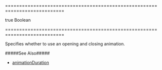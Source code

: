 ===========================================================================
<!--default-->true<!--/default-->
<!--type-->Boolean<!--/type-->
===========================================================================

<!--shortDescription-->
Specifies whether to use an opening and closing animation.
<!--/shortDescription-->

<!--fullDescription-->
#####See Also#####
- [animationDuration](/Documentation/ApiReference/UI_Widgets/dxDrawer/Configuration/#animationDuration)
<!--/fullDescription-->